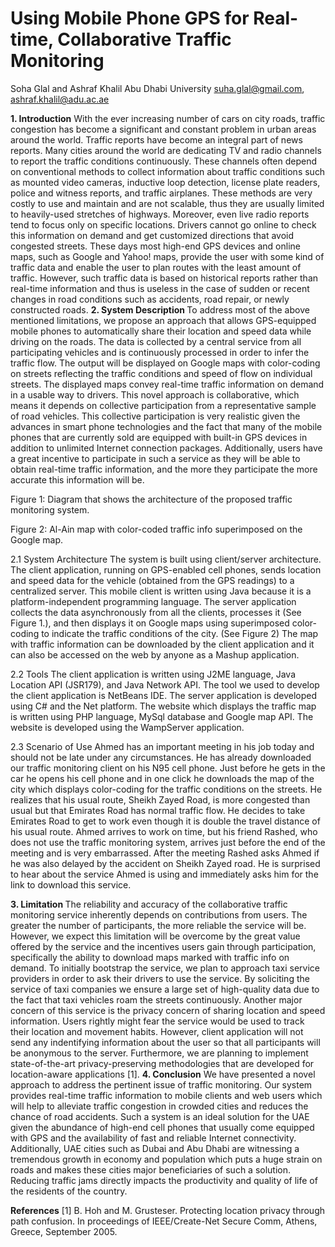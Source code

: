 # Using Mobile Phone GPS for Real-time, Collaborative Traffic Monitoring 
Soha Glal and Ashraf Khalil
Abu Dhabi University
suha.glal@gmail.com, ashraf.khalil@adu.ac.ae

<b>1.	Introduction</b>
With the ever increasing number of cars on city roads, traffic congestion has become a significant and constant problem in urban areas around the world. Traffic reports have become an integral part of news reports. Many cities around the world are dedicating TV and radio channels to report the traffic conditions continuously. These channels often depend on conventional methods to collect information about traffic conditions such as mounted video cameras, inductive loop detection, license plate readers, police and witness reports, and traffic airplanes. These methods are very costly to use and maintain and are not scalable, thus they are usually limited to heavily-used stretches of highways. Moreover, even live radio reports tend to focus only on specific locations. Drivers cannot go online to check this information on demand and get customized directions that avoid congested streets. 
These days most high-end GPS devices and online maps, such as Google and Yahoo! maps, provide the user with some kind of traffic data and enable the user to plan routes with the least amount of traffic. However, such traffic data is based on historical reports rather than real-time information and thus is useless in the case of sudden or recent changes in road conditions such as accidents, road repair, or newly constructed roads.
<b>2.	System Description </b>
To address most of the above mentioned limitations, we propose an approach that allows GPS-equipped mobile phones to automatically share their location and speed data while driving on the roads. The data is collected by a central service from all participating vehicles and is continuously processed in order to infer the traffic flow. The output will be displayed on Google maps with color-coding on streets reflecting the traffic conditions and speed of flow on individual streets. The displayed maps convey real-time traffic information on demand in a usable way to drivers. 
This novel approach is collaborative, which means it depends on collective participation from a representative sample of road vehicles. This collective participation is very realistic given the advances in smart phone technologies and the fact that many of the mobile phones that are currently sold are equipped with built-in GPS devices in addition to unlimited Internet connection packages. Additionally, users have a great incentive to participate in such a service as they will be able to obtain real-time traffic information, and the more they participate the more accurate this information will be. 
 	 
Figure 1: Diagram that shows the architecture of the proposed traffic monitoring system.	



Figure 2: Al-Ain map with color-coded traffic info superimposed on the Google map.

2.1 System Architecture 
The system is built using client/server architecture. The client application, running on GPS-enabled cell phones, sends location and speed data for the vehicle (obtained from the GPS readings) to a centralized server. This mobile client is written using Java because it is a platform-independent programming language. The server application collects the data asynchronously from all the clients, 
processes it (See Figure 1.), and then displays it on Google maps using superimposed color-coding to indicate the traffic conditions of the city. (See Figure 2) The map with traffic information can be downloaded by the client application and it can also be accessed on the web by anyone as a Mashup application. 

2.2 Tools 
The client application is written using J2ME language, Java Location API (JSR179), and Java Network API. The tool we used to develop the client application is NetBeans IDE. The server application is developed using C# and the Net platform. The website which displays the traffic map is written using PHP language, MySql database and Google map API. The website is developed using the WampServer application.

2.3 Scenario of Use 
Ahmed has an important meeting in his job today and should not be late under any circumstances. He has already downloaded our traffic monitoring client on his N95 cell phone. Just before he gets in the car he opens his cell phone and in one click he downloads the map of the city which displays color-coding for the traffic conditions on the streets. He realizes that his usual route, Sheikh Zayed Road, is more congested than usual but that Emirates Road has normal traffic flow. He decides to take Emirates Road to get to work even though it is double the travel distance of his usual route. Ahmed arrives to work on time, but his friend Rashed, who does not use the traffic monitoring system, arrives just before the end of the meeting and is very embarrassed. After the meeting Rashed asks Ahmed if he was also delayed by the accident on Sheikh Zayed road. He is surprised to hear about the service Ahmed is using and immediately asks him for the link to download this service.

<b>3.	Limitation </b>
The reliability and accuracy of the collaborative traffic monitoring service inherently depends on contributions from users. The greater the number of participants, the more reliable the service will be. However, we expect this limitation will be overcome by the great value offered by the service and the incentives users gain through participation, specifically the ability to download maps marked with traffic info on demand. To initially bootstrap the service, we plan to approach taxi service providers in order to ask their drivers to use the service. By soliciting the service of taxi companies we ensure a large set of high-quality data due to the fact that taxi vehicles roam the streets continuously. Another major concern of this service is the privacy concern of sharing location and speed information. Users rightly might fear the service would be used to track their location and movement habits. However, client application will not send any indentifying information about the user so that all participants will be anonymous to the server. Furthermore, we are planning to implement state-of-the-art privacy-preserving methodologies that are developed for location-aware applications [1]. 
<b>4.	 Conclusion</b>
We have presented a novel approach to address the pertinent issue of traffic monitoring. Our system provides real-time traffic information to mobile clients and web users which will help to alleviate traffic congestion in crowded cities and reduces the chance of road accidents. Such a system is an ideal solution for the UAE given the abundance of high-end cell phones that usually come equipped with GPS and the availability of fast and reliable Internet connectivity. Additionally, UAE cities such as Dubai and Abu Dhabi are witnessing a tremendous growth in economy and population which puts a huge strain on roads and makes these cities major beneficiaries of such a solution. Reducing traffic jams directly impacts the productivity and quality of life of the residents of the country.

<b>References</b>
[1] B. Hoh and M. Grusteser. Protecting location privacy through path confusion. In proceedings of IEEE/Create-Net Secure Comm, Athens, Greece, September 2005.
